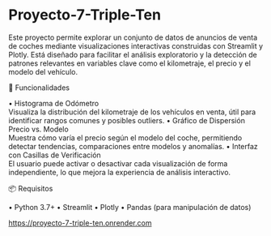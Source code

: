 # Proyecto-7-Triple-Ten
Este proyecto permite explorar un conjunto de datos de anuncios de venta de coches mediante visualizaciones interactivas construidas con Streamlit y Plotly. Está diseñado para facilitar el análisis exploratorio y la detección de patrones relevantes en variables clave como el kilometraje, el precio y el modelo del vehículo.

🔧 Funcionalidades

•  Histograma de Odómetro  
Visualiza la distribución del kilometraje de los vehículos en venta, útil para identificar rangos comunes y posibles outliers.
•  Gráfico de Dispersión Precio vs. Modelo  
Muestra cómo varía el precio según el modelo del coche, permitiendo detectar tendencias, comparaciones entre modelos y anomalías.
•  Interfaz con Casillas de Verificación  
El usuario puede activar o desactivar cada visualización de forma independiente, lo que mejora la experiencia de análisis interactivo.

📦 Requisitos

•  Python 3.7+
•  Streamlit
•  Plotly
•  Pandas (para manipulación de datos) 

https://proyecto-7-triple-ten.onrender.com
